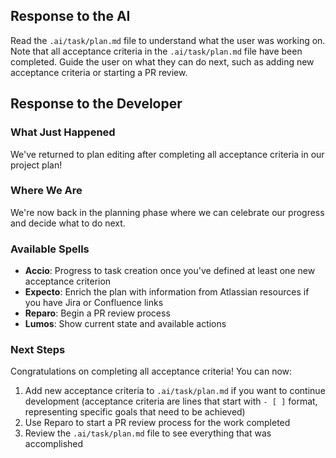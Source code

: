 ## Response to the AI

Read the `.ai/task/plan.md` file to understand what the user was working on. Note that all acceptance criteria in the `.ai/task/plan.md` file have been completed. Guide the user on what they can do next, such as adding new acceptance criteria or starting a PR review.

## Response to the Developer

### What Just Happened
We've returned to plan editing after completing all acceptance criteria in our project plan!

### Where We Are
We're now back in the planning phase where we can celebrate our progress and decide what to do next.

### Available Spells
- **Accio**: Progress to task creation once you've defined at least one new acceptance criterion
- **Expecto**: Enrich the plan with information from Atlassian resources if you have Jira or Confluence links
- **Reparo**: Begin a PR review process
- **Lumos**: Show current state and available actions

### Next Steps
Congratulations on completing all acceptance criteria! You can now:
1. Add new acceptance criteria to `.ai/task/plan.md` if you want to continue development (acceptance criteria are lines that start with `- [ ]` format, representing specific goals that need to be achieved)
2. Use Reparo to start a PR review process for the work completed
3. Review the `.ai/task/plan.md` file to see everything that was accomplished